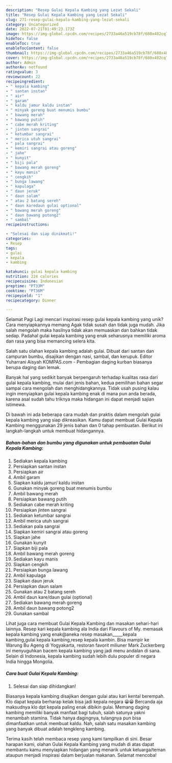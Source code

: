 ```yaml
---
description: "Resep Gulai Kepala Kambing yang Lezat Sekali"
title: "Resep Gulai Kepala Kambing yang Lezat Sekali"
slug: 271-resep-gulai-kepala-kambing-yang-lezat-sekali
category: Uncategorized
date: 2022-07-21T01:49:23.173Z
image: https://img-global.cpcdn.com/recipes/2733a46a519cb78f/680x482cq70/gulai-kepala-kambing-foto-resep-utama.jpg
hideToc: false
enableToc: true
enableTocContent: false
thumbnail: https://img-global.cpcdn.com/recipes/2733a46a519cb78f/680x482cq70/gulai-kepala-kambing-foto-resep-utama.jpg
cover: https://img-global.cpcdn.com/recipes/2733a46a519cb78f/680x482cq70/gulai-kepala-kambing-foto-resep-utama.jpg
author: Admin
authorAv: notfound
ratingvalue: 3
reviewcount: 22
recipeingredient:
- " kepala kambing"
- " santan instan"
- " air"
- " garam"
- " kaldu jamur kaldu instan"
- " minyak goreng buat menumis bumbu"
- " bawang merah"
- " bawang putih"
- " cabe merah kriting"
- " jinten sangrai"
- " ketumbar sangrai"
- " merica utuh sangrai"
- " pala sangrai"
- " kemiri sangrai atau goreng"
- " jahe"
- " kunyit"
- " biji pala"
- " bawang merah goreng"
- " kayu manis"
- " cengkih"
- " bunga lawang"
- " kapulaga"
- " daun jeruk"
- " daun salam"
- " atau 2 batang sereh"
- " daun karedaun gulai optional"
- " bawang merah goreng"
- " daun bawang potong2"
- " sambal"
recipeinstructions:

- "Selesai dan siap dinikmati!"
categories:
- Resep
tags:
- gulai
- kepala
- kambing

katakunci: gulai kepala kambing 
nutrition: 224 calories
recipecuisine: Indonesian
preptime: "PT33M"
cooktime: "PT36M"
recipeyield: "1"
recipecategory: Dinner

---
```



Selamat Pagi Lagi mencari inspirasi resep gulai kepala kambing yang unik? Cara menyiapkannya memang Agak tidak susah dan tidak juga mudah. Jika salah mengolah maka hasilnya tidak akan memuaskan dan bahkan tidak sedap. Padahal gulai kepala kambing yang enak seharusnya memiliki aroma dan rasa yang bisa memancing selera kita.


Salah satu olahan kepala kambing adalah gulai. Dibuat dari santan dan campuran bumbu, disajikan dengan nasi, sambal, dan kerupuk. Editor Yuharrani Aisyah KOMPAS.com - Pembagian daging kurban biasanya berupa daging dan lemak.

Banyak hal yang sedikit banyak berpengaruh terhadap kualitas rasa dari gulai kepala kambing, mulai dari jenis bahan, kedua pemilihan bahan segar sampai cara mengolah dan menghidangkannya. Tidak usah pusing kalau ingin menyiapkan gulai kepala kambing enak di mana pun anda berada, karena asal sudah tahu triknya maka hidangan ini dapat menjadi sajian istimewa.


Di bawah ini ada beberapa cara mudah dan praktis dalam mengolah gulai kepala kambing yang siap dikreasikan. Kamu dapat membuat Gulai Kepala Kambing menggunakan 29 jenis bahan dan 0 tahap pembuatan. Berikut ini langkah-langkah untuk membuat hidangannya.

<!--inarticleads1-->

##### Bahan-bahan dan bumbu yang digunakan untuk pembuatan Gulai Kepala Kambing:

1. Sediakan  kepala kambing
1. Persiapkan  santan instan
1. Persiapkan  air
1. Ambil  garam
1. Siapkan  kaldu jamur/ kaldu instan
1. Gunakan  minyak goreng buat menumis bumbu
1. Ambil  bawang merah
1. Persiapkan  bawang putih
1. Sediakan  cabe merah kriting
1. Persiapkan  jinten sangrai
1. Sediakan  ketumbar sangrai
1. Ambil  merica utuh sangrai
1. Sediakan  pala sangrai
1. Siapkan  kemiri sangrai atau goreng
1. Siapkan  jahe
1. Gunakan  kunyit
1. Siapkan  biji pala
1. Ambil  bawang merah goreng
1. Sediakan  kayu manis
1. Siapkan  cengkih
1. Persiapkan  bunga lawang
1. Ambil  kapulaga
1. Siapkan  daun jeruk
1. Persiapkan  daun salam
1. Gunakan  atau 2 batang sereh
1. Ambil  daun kare/daun gulai (optional)
1. Sediakan  bawang merah goreng
1. Ambil  daun bawang potong2
1. Gunakan  sambal


Lihat juga cara membuat Gulai Kepala Kambing dan masakan sehari-hari lainnya. Resep kari kepala kambing ala India dari Flavours of My. memasak kepala kambing yang enak@aneka resep masakan_____kepala kambing,gulai kepala kambing,resep kepala kambin. Bisa mampir ke Warung Bu Ageng di Yogyakarta, restoran favorit miliuner Mark Zuckerberg ini menyuguhkan bacem kepala kambing yang jadi menu andalan di sana. Selain di Indonesia, kepala kambing sudah lebih dulu populer di negara India hingga Mongolia. 

<!--inarticleads2-->

##### Cara buat Gulai Kepala Kambing:


1. Selesai dan siap dihidangkan!

Biasanya kepala kambing disajikan dengan gulai atau kari kental berempah. Klo dapat kepala berharap kelak bisa jadi kepala negara 😀😀 Bercanda aja maksudnya klo dpt kepala paling enak dibikin gulai. Memang daging kambing memiliki banyak manfaat bagi tubuh, salah satunya yakni menambah stamina. Tidak hanya dagingnya, tulangnya pun bisa dimanfaatkan untuk membuat kaldu. Nah, salah satu masakan kambing yang banyak dibuat adalah tengkleng kambing. 

Terima kasih telah membaca resep yang kami tampilkan di sini. Besar harapan kami, olahan Gulai Kepala Kambing yang mudah di atas dapat membantu kamu menyiapkan hidangan yang menarik untuk keluarga/teman ataupun menjadi inspirasi dalam berjualan makanan. Selamat mencoba!
